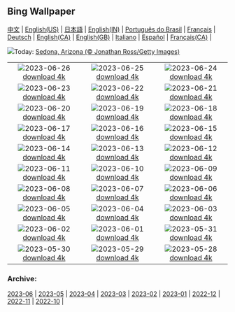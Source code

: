 ## Bing Wallpaper
[中文](README.md) |                     [English(US)](en-US.md) |                     [日本語](ja-JP.md) |                     [English(IN)](en-IN.md) |                     [Português do Brasil](pt-BR.md) |                     [Français](fr-FR.md) |                     [Deutsch](de-DE.md) |                     [English(CA)](en-CA.md) |                     [English(GB)](en-GB.md) |                     [Italiano](it-IT.md) |                     [Español](es-ES.md) |                     [Français(CA)](fr-CA.md) |                    

![](https://www.bing.com/th?id=OHR.SedonaSunset_EN-IN2362422575_UHD.jpg&w=1000)Today: [Sedona, Arizona (© Jonathan Ross/Getty Images)](https://www.bing.com/th?id=OHR.SedonaSunset_EN-IN2362422575_UHD.jpg)

|      |      |      |
| :----: | :----: | :----: |
|![](https://www.bing.com/th?id=OHR.VillandryGarden_EN-IN2148497379_UHD.jpg&pid=hp&w=384&h=216&rs=1&c=4)2023-06-26 [download 4k](https://www.bing.com/th?id=OHR.VillandryGarden_EN-IN2148497379_UHD.jpg)|![](https://www.bing.com/th?id=OHR.PetraTreasury_EN-IN1889012799_UHD.jpg&pid=hp&w=384&h=216&rs=1&c=4)2023-06-25 [download 4k](https://www.bing.com/th?id=OHR.PetraTreasury_EN-IN1889012799_UHD.jpg)|![](https://www.bing.com/th?id=OHR.NhaTrang_EN-IN1083266975_UHD.jpg&pid=hp&w=384&h=216&rs=1&c=4)2023-06-24 [download 4k](https://www.bing.com/th?id=OHR.NhaTrang_EN-IN1083266975_UHD.jpg)|
|![](https://www.bing.com/th?id=OHR.PollinatorMonarch_EN-IN1369719047_UHD.jpg&pid=hp&w=384&h=216&rs=1&c=4)2023-06-23 [download 4k](https://www.bing.com/th?id=OHR.PollinatorMonarch_EN-IN1369719047_UHD.jpg)|![](https://www.bing.com/th?id=OHR.PeruAmazon_EN-IN1074414647_UHD.jpg&pid=hp&w=384&h=216&rs=1&c=4)2023-06-22 [download 4k](https://www.bing.com/th?id=OHR.PeruAmazon_EN-IN1074414647_UHD.jpg)|![](https://www.bing.com/th?id=OHR.StonehengeSalisbury_EN-IN0612027189_UHD.jpg&pid=hp&w=384&h=216&rs=1&c=4)2023-06-21 [download 4k](https://www.bing.com/th?id=OHR.StonehengeSalisbury_EN-IN0612027189_UHD.jpg)|
|![](https://www.bing.com/th?id=OHR.EagleTree_EN-IN0366789941_UHD.jpg&pid=hp&w=384&h=216&rs=1&c=4)2023-06-20 [download 4k](https://www.bing.com/th?id=OHR.EagleTree_EN-IN0366789941_UHD.jpg)|![](https://www.bing.com/th?id=OHR.Fawn_EN-IN9693465927_UHD.jpg&pid=hp&w=384&h=216&rs=1&c=4)2023-06-19 [download 4k](https://www.bing.com/th?id=OHR.Fawn_EN-IN9693465927_UHD.jpg)|![](https://www.bing.com/th?id=OHR.TernFather_EN-IN9272382806_UHD.jpg&pid=hp&w=384&h=216&rs=1&c=4)2023-06-18 [download 4k](https://www.bing.com/th?id=OHR.TernFather_EN-IN9272382806_UHD.jpg)|
|![](https://www.bing.com/th?id=OHR.HampiTemple_EN-IN8875081235_UHD.jpg&pid=hp&w=384&h=216&rs=1&c=4)2023-06-17 [download 4k](https://www.bing.com/th?id=OHR.HampiTemple_EN-IN8875081235_UHD.jpg)|![](https://www.bing.com/th?id=OHR.HawksbillTurtle_EN-IN7548105542_UHD.jpg&pid=hp&w=384&h=216&rs=1&c=4)2023-06-16 [download 4k](https://www.bing.com/th?id=OHR.HawksbillTurtle_EN-IN7548105542_UHD.jpg)|![](https://www.bing.com/th?id=OHR.SmokyFireflies_EN-IN9684375763_UHD.jpg&pid=hp&w=384&h=216&rs=1&c=4)2023-06-15 [download 4k](https://www.bing.com/th?id=OHR.SmokyFireflies_EN-IN9684375763_UHD.jpg)|
|![](https://www.bing.com/th?id=OHR.RuralPunjab_EN-IN7128242068_UHD.jpg&pid=hp&w=384&h=216&rs=1&c=4)2023-06-14 [download 4k](https://www.bing.com/th?id=OHR.RuralPunjab_EN-IN7128242068_UHD.jpg)|![](https://www.bing.com/th?id=OHR.OkefenokeeSwamp_EN-IN7944133748_UHD.jpg&pid=hp&w=384&h=216&rs=1&c=4)2023-06-13 [download 4k](https://www.bing.com/th?id=OHR.OkefenokeeSwamp_EN-IN7944133748_UHD.jpg)|![](https://www.bing.com/th?id=OHR.BigBendAnniv_EN-IN7544797420_UHD.jpg&pid=hp&w=384&h=216&rs=1&c=4)2023-06-12 [download 4k](https://www.bing.com/th?id=OHR.BigBendAnniv_EN-IN7544797420_UHD.jpg)|
|![](https://www.bing.com/th?id=OHR.GoliathHeron_EN-IN6224848053_UHD.jpg&pid=hp&w=384&h=216&rs=1&c=4)2023-06-11 [download 4k](https://www.bing.com/th?id=OHR.GoliathHeron_EN-IN6224848053_UHD.jpg)|![](https://www.bing.com/th?id=OHR.PortugalDay_EN-IN6850945985_UHD.jpg&pid=hp&w=384&h=216&rs=1&c=4)2023-06-10 [download 4k](https://www.bing.com/th?id=OHR.PortugalDay_EN-IN6850945985_UHD.jpg)|![](https://www.bing.com/th?id=OHR.BalloonsTurkey_EN-IN6602237514_UHD.jpg&pid=hp&w=384&h=216&rs=1&c=4)2023-06-09 [download 4k](https://www.bing.com/th?id=OHR.BalloonsTurkey_EN-IN6602237514_UHD.jpg)|
|![](https://www.bing.com/th?id=OHR.PlayfulHumpback_EN-IN6301739594_UHD.jpg&pid=hp&w=384&h=216&rs=1&c=4)2023-06-08 [download 4k](https://www.bing.com/th?id=OHR.PlayfulHumpback_EN-IN6301739594_UHD.jpg)|![](https://www.bing.com/th?id=OHR.ChacoCulture_EN-IN0995684287_UHD.jpg&pid=hp&w=384&h=216&rs=1&c=4)2023-06-07 [download 4k](https://www.bing.com/th?id=OHR.ChacoCulture_EN-IN0995684287_UHD.jpg)|![](https://www.bing.com/th?id=OHR.CliffsEtretat_EN-IN0698688174_UHD.jpg&pid=hp&w=384&h=216&rs=1&c=4)2023-06-06 [download 4k](https://www.bing.com/th?id=OHR.CliffsEtretat_EN-IN0698688174_UHD.jpg)|
|![](https://www.bing.com/th?id=OHR.PlasticParrotfish_EN-IN0453340959_UHD.jpg&pid=hp&w=384&h=216&rs=1&c=4)2023-06-05 [download 4k](https://www.bing.com/th?id=OHR.PlasticParrotfish_EN-IN0453340959_UHD.jpg)|![](https://www.bing.com/th?id=OHR.MauiBeach_EN-IN0196472229_UHD.jpg&pid=hp&w=384&h=216&rs=1&c=4)2023-06-04 [download 4k](https://www.bing.com/th?id=OHR.MauiBeach_EN-IN0196472229_UHD.jpg)|![](https://www.bing.com/th?id=OHR.SouthKaibabTrail_EN-IN9914136510_UHD.jpg&pid=hp&w=384&h=216&rs=1&c=4)2023-06-03 [download 4k](https://www.bing.com/th?id=OHR.SouthKaibabTrail_EN-IN9914136510_UHD.jpg)|
|![](https://www.bing.com/th?id=OHR.TelenganaDay_EN-IN9741280835_UHD.jpg&pid=hp&w=384&h=216&rs=1&c=4)2023-06-02 [download 4k](https://www.bing.com/th?id=OHR.TelenganaDay_EN-IN9741280835_UHD.jpg)|![](https://www.bing.com/th?id=OHR.ReefAwareness_EN-IN1544329394_UHD.jpg&pid=hp&w=384&h=216&rs=1&c=4)2023-06-01 [download 4k](https://www.bing.com/th?id=OHR.ReefAwareness_EN-IN1544329394_UHD.jpg)|![](https://www.bing.com/th?id=OHR.WorldOtterDay_EN-IN1276550407_UHD.jpg&pid=hp&w=384&h=216&rs=1&c=4)2023-05-31 [download 4k](https://www.bing.com/th?id=OHR.WorldOtterDay_EN-IN1276550407_UHD.jpg)|
|![](https://www.bing.com/th?id=OHR.HiddenBeach_EN-IN1009573165_UHD.jpg&pid=hp&w=384&h=216&rs=1&c=4)2023-05-30 [download 4k](https://www.bing.com/th?id=OHR.HiddenBeach_EN-IN1009573165_UHD.jpg)|![](https://www.bing.com/th?id=OHR.Silhouetteofmangoes_EN-IN2114366270_UHD.jpg&pid=hp&w=384&h=216&rs=1&c=4)2023-05-29 [download 4k](https://www.bing.com/th?id=OHR.Silhouetteofmangoes_EN-IN2114366270_UHD.jpg)|![](https://www.bing.com/th?id=OHR.TegallalangTerrace_EN-IN0435015951_UHD.jpg&pid=hp&w=384&h=216&rs=1&c=4)2023-05-28 [download 4k](https://www.bing.com/th?id=OHR.TegallalangTerrace_EN-IN0435015951_UHD.jpg)|


### Archive:
[2023-06](archive/en-IN/202306/README.md) | [2023-05](archive/en-IN/202305/README.md) | [2023-04](archive/en-IN/202304/README.md) | [2023-03](archive/en-IN/202303/README.md) | [2023-02](archive/en-IN/202302/README.md) | [2023-01](archive/en-IN/202301/README.md) | [2022-12](archive/en-IN/202212/README.md) | [2022-11](archive/en-IN/202211/README.md) | [2022-10](archive/en-IN/202210/README.md) | 